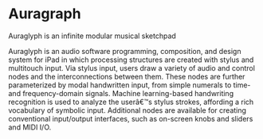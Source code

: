 # Auragraph
Auraglyph is an infinite modular musical sketchpad

Auraglyph is an audio software programming, composition, and design system for iPad in which processing structures are created with stylus and multitouch input. Via stylus input, users draw a variety of audio and control nodes and the interconnections between them. These nodes are further parameterized by modal handwritten input, from simple numerals to time- and frequency-domain signals. Machine learning-based handwriting recognition is used to analyze the userâ€™s stylus strokes, affording a rich vocabulary of symbolic input. Additional nodes are available for creating conventional input/output interfaces, such as on-screen knobs and sliders and MIDI I/O.

